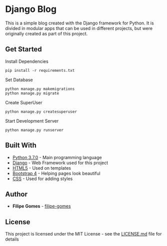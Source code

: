 # Django Blog

This is a simple blog created with the Django framework for Python. It is divided in modular apps that can be used in different projects, but were originally created as part of this project.

## Get Started
Install Dependencies
```
pip install -r requirements.txt
```
Set Database
```
python manage.py makemigrations
python manage.py migrate
```
Create SuperUser
```
python manage.py createsuperuser
```
Start Development Server
```
python manage.py runserver
```

## Built With

* [Python 3.7.0](https://www.python.org/) - Main programming language
* [Django](https://www.djangoproject.com/) - Web Framework used for this project
* [HTML5](https://www.w3.org/html/) - Used on templates 
* [Bootstrap 4](https://getbootstrap.com) - Helping pages look beautiful
* [CSS](https://www.w3.org/Style/CSS/Overview.en.html) - Used for adding styles

## Author

* **Filipe Gomes** - [filipe-gomes](https://https://github.com/filipe-gomes)

## License

This project is licensed under the MIT License - see the [LICENSE.md](LICENSE.md) file for details
